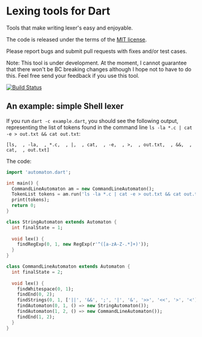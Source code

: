 # Lexing tools for Dart

Tools that make writing lexer's easy and enjoyable.

The code is released under the terms of the [MIT license](http://conradk.mit-license.org/license.html).

Please report bugs and submit pull requests with fixes and/or test cases.

Note: This tool is under development. At the moment, I cannot guarantee that there won't be BC breaking changes although I hope not to have to do this. Feel free send your feedback if you use this tool.

[![Build Status](https://drone.io/github.com/conradkleinespel/automaton-generator-dart/status.png)](https://drone.io/github.com/conradkleinespel/automaton-generator-dart/latest)

## An example: simple Shell lexer

If you run `dart -c example.dart`, you should see the following output, representing the list of tokens found in the command line `ls -la *.c | cat -e > out.txt && cat out.txt`:
```
[ls,  , -la,  , *.c,  , |,  , cat,  , -e,  , >,  , out.txt,  , &&,  , cat,  , out.txt]
```

The code:
```dart
import 'automaton.dart';

int main() {
  CommandLineAutomaton am = new CommandLineAutomaton();
  TokenList tokens = am.run('ls -la *.c | cat -e > out.txt && cat out.txt');
  print(tokens);
  return 0;
}

class StringAutomaton extends Automaton {
  int finalState = 1;
  
  void lex() {
    findRegExp(0, 1, new RegExp(r'^([a-zA-Z-.*]+)'));
  }
}

class CommandLineAutomaton extends Automaton {
  int finalState = 2;
  
  void lex() {
    findWhitespace(0, 1);
    findEnd(0, 2);
    findStrings(0, 1, ['||', '&&', ';', '|', '&', '>>', '<<', '>', '<']);
    findAutomaton(0, 1, () => new StringAutomaton());
    findAutomaton(1, 2, () => new CommandLineAutomaton());
    findEnd(1, 2);
  }
}
```
